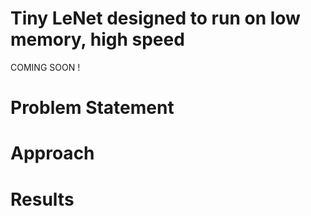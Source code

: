 # Tiny LeNet designed to run on low memory, high speed
COMING SOON ! 

# Problem Statement

# Approach

# Results

